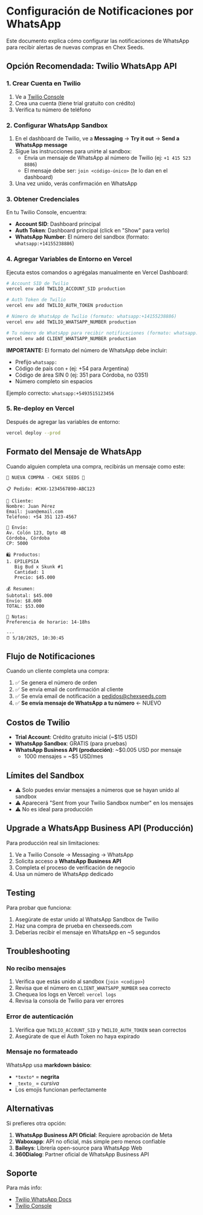 # Configuración de Notificaciones por WhatsApp

Este documento explica cómo configurar las notificaciones de WhatsApp para recibir alertas de nuevas compras en Chex Seeds.

## Opción Recomendada: Twilio WhatsApp API

### 1. Crear Cuenta en Twilio

1. Ve a [Twilio Console](https://www.twilio.com/console)
2. Crea una cuenta (tiene trial gratuito con crédito)
3. Verifica tu número de teléfono

### 2. Configurar WhatsApp Sandbox

1. En el dashboard de Twilio, ve a **Messaging** → **Try it out** → **Send a WhatsApp message**
2. Sigue las instrucciones para unirte al sandbox:
   - Envía un mensaje de WhatsApp al número de Twilio (ej: `+1 415 523 8886`)
   - El mensaje debe ser: `join <código-único>` (te lo dan en el dashboard)
3. Una vez unido, verás confirmación en WhatsApp

### 3. Obtener Credenciales

En tu Twilio Console, encuentra:

- **Account SID**: Dashboard principal
- **Auth Token**: Dashboard principal (click en "Show" para verlo)
- **WhatsApp Number**: El número del sandbox (formato: `whatsapp:+14155238886`)

### 4. Agregar Variables de Entorno en Vercel

Ejecuta estos comandos o agrégalas manualmente en Vercel Dashboard:

```bash
# Account SID de Twilio
vercel env add TWILIO_ACCOUNT_SID production

# Auth Token de Twilio
vercel env add TWILIO_AUTH_TOKEN production

# Número de WhatsApp de Twilio (formato: whatsapp:+14155238886)
vercel env add TWILIO_WHATSAPP_NUMBER production

# Tu número de WhatsApp para recibir notificaciones (formato: whatsapp:+5493515123456)
vercel env add CLIENT_WHATSAPP_NUMBER production
```

**IMPORTANTE:** El formato del número de WhatsApp debe incluir:
- Prefijo `whatsapp:`
- Código de país con `+` (ej: +54 para Argentina)
- Código de área SIN 0 (ej: 351 para Córdoba, no 0351)
- Número completo sin espacios

Ejemplo correcto: `whatsapp:+5493515123456`

### 5. Re-deploy en Vercel

Después de agregar las variables de entorno:

```bash
vercel deploy --prod
```

## Formato del Mensaje de WhatsApp

Cuando alguien completa una compra, recibirás un mensaje como este:

```
🌿 NUEVA COMPRA - CHEX SEEDS 🌿

📋 Pedido: #CHX-1234567890-ABC123

👤 Cliente:
Nombre: Juan Pérez
Email: juan@email.com
Teléfono: +54 351 123-4567

📍 Envío:
Av. Colón 123, Dpto 4B
Córdoba, Córdoba
CP: 5000

🛍️ Productos:
1. EPILEPSIA
   Big Bud x Skunk #1
   Cantidad: 1
   Precio: $45.000

💰 Resumen:
Subtotal: $45.000
Envío: $8.000
TOTAL: $53.000

📝 Notas:
Preferencia de horario: 14-18hs

---
⏰ 5/10/2025, 10:30:45
```

## Flujo de Notificaciones

Cuando un cliente completa una compra:

1. ✅ Se genera el número de orden
2. ✅ Se envía email de confirmación al cliente
3. ✅ Se envía email de notificación a pedidos@chexseeds.com
4. ✅ **Se envía mensaje de WhatsApp a tu número** ← NUEVO

## Costos de Twilio

- **Trial Account**: Crédito gratuito inicial (~$15 USD)
- **WhatsApp Sandbox**: GRATIS (para pruebas)
- **WhatsApp Business API (producción)**: ~$0.005 USD por mensaje
  - 1000 mensajes = ~$5 USD/mes

## Límites del Sandbox

- ⚠️ Solo puedes enviar mensajes a números que se hayan unido al sandbox
- ⚠️ Aparecerá "Sent from your Twilio Sandbox number" en los mensajes
- ⚠️ No es ideal para producción

## Upgrade a WhatsApp Business API (Producción)

Para producción real sin limitaciones:

1. Ve a Twilio Console → Messaging → WhatsApp
2. Solicita acceso a **WhatsApp Business API**
3. Completa el proceso de verificación de negocio
4. Usa un número de WhatsApp dedicado

## Testing

Para probar que funciona:

1. Asegúrate de estar unido al WhatsApp Sandbox de Twilio
2. Haz una compra de prueba en chexseeds.com
3. Deberías recibir el mensaje en WhatsApp en ~5 segundos

## Troubleshooting

### No recibo mensajes

1. Verifica que estás unido al sandbox (`join <codigo>`)
2. Revisa que el número en `CLIENT_WHATSAPP_NUMBER` sea correcto
3. Chequea los logs en Vercel: `vercel logs`
4. Revisa la consola de Twilio para ver errores

### Error de autenticación

1. Verifica que `TWILIO_ACCOUNT_SID` y `TWILIO_AUTH_TOKEN` sean correctos
2. Asegúrate de que el Auth Token no haya expirado

### Mensaje no formateado

WhatsApp usa **markdown básico**:
- `*texto*` = **negrita**
- `_texto_` = _cursiva_
- Los emojis funcionan perfectamente

## Alternativas

Si prefieres otra opción:

1. **WhatsApp Business API Oficial**: Requiere aprobación de Meta
2. **Waboxapp**: API no oficial, más simple pero menos confiable
3. **Baileys**: Librería open-source para WhatsApp Web
4. **360Dialog**: Partner oficial de WhatsApp Business API

## Soporte

Para más info:
- [Twilio WhatsApp Docs](https://www.twilio.com/docs/whatsapp)
- [Twilio Console](https://console.twilio.com/)
